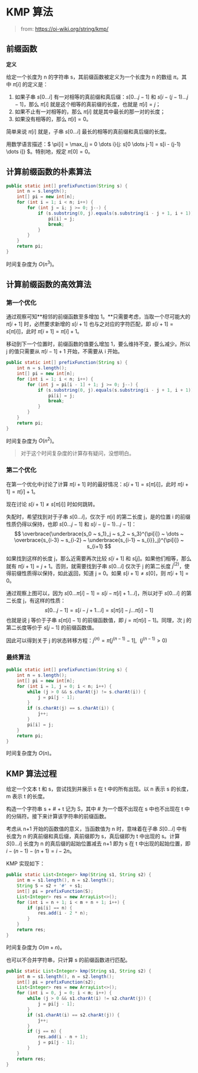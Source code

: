 # KMP 算法

> from: https://oi-wiki.org/string/kmp/

## 前缀函数

**定义**

给定一个长度为 n 的字符串 s，其前缀函数被定义为一个长度为 n 的数组 $\pi$。其中 $\pi[i]$ 的定义是：

1. 如果子串 $s[0 \dots i]$ 有一对相等的真前缀和真后缀：$s[0 \dots j-1]$ 和 $s[i-(j-1) \dots j-1]$，那么 $\pi[i]$ 就是这个相等的真前缀的长度，也就是 $\pi[i]=j$；
2. 如果不止有一对相等的，那么 $\pi[i]$ 就是其中最长的那一对的长度；
3. 如果没有相等的，那么 $\pi[i]=0$。

简单来说 $\pi[i]$ 就是，子串 $s[0 \dots i]$ 最长的相等的真前缀和真后缀的长度。

用数学语言描述：$ \pi[i] = \max_{j = 0 \dots i}\{j: s[0 \dots j-1] = s[i - (j-1) \dots i]\} $。特别地，规定 $\pi[0]=0$。

## 计算前缀函数的朴素算法

```java
public static int[] prefixFunction(String s) {
    int n = s.length();
    int[] pi = new int[n];
    for (int i = 1; i < n; i++) {
        for (int j = i; j >= 0; j--) {
            if (s.substring(0, j).equals(s.substring(i - j + 1, i + 1))) {
                pi[i] = j;
                break;
            }
        }
    }
    return pi;
}
```

时间复杂度为 $O(n^3)$。

## 计算前缀函数的高效算法

### 第一个优化

通过观察可知**相邻的前缀函数至多增加 1。**只需要考虑，当取一个尽可能大的 $\pi[i + 1]$ 时，必然要求新增的 $s[i+1]$ 也与之对应的字符匹配，即 $s[i+1]=s[\pi[i]]$，此时 $\pi[i+1]=\pi[i]+1$。

移动到下一个位置时，前缀函数的值要么增加 1，要么维持不变，要么减少。所以 j 的值只需要从 $\pi[i-1] + 1$ 开始，不需要从 i 开始。

```java
public static int[] prefixFunction(String s) {
    int n = s.length();
    int[] pi = new int[n];
    for (int i = 1; i < n; i++) {
        for (int j = pi[i - 1] + 1; j >= 0; j--) {
            if (s.substring(0, j).equals(s.substring(i - j + 1, i + 1))) {
                pi[i] = j;
                break;
            }
        }
    }
    return pi;
}
```

时间复杂度为 $O(n^2)$​。

> 对于这个时间复杂度的计算存有疑问，没想明白。

### 第二个优化

在第一个优化中讨论了计算 $\pi[i+1]$ 时的最好情况：$s[i+1]=s[\pi[i]]$，此时 $\pi[i+1]=\pi[i]+1$。

现在讨论 $s[i+1] \neq s[\pi[i]]$ 时如何跳转。

失配时，希望找到对于子串 $s[0 \dots i]$，仅次于 $\pi[i]$ 的第二长度 j，是的位置 i 的前缀性质仍得以保持，也即 $s[0 \dots j-1]$ 和 $s[i-(j-1) \dots j-1]$：
$$
\overbrace{\underbrace{s_0 ~ s_1}_j ~ s_2 ~ s_3}^{\pi[i]} ~ \dots ~ \overbrace{s_{i-3} ~ s_{i-2} ~ \underbrace{s_{i-1} ~ s_{i}}_j}^{\pi[i]} ~ s_{i+1}
$$


如果找到这样的长度 j，那么近需要再次比较 $s[i+1]$ 和 $s[j]$。如果他们相等，那么就有 $\pi[i+1]=j+1$。否则，就需要找到子串 $s[0 \dots i]$ 仅次于 j 的第二长度 $j^{(2)}$，使得前缀性质得以保持，如此返回，知道 j = 0。如果 $s[i+1] \neq s[0]$，则 $\pi[i+1]=0$。

通过观察上图可以，因为 $s[0\dots \pi[i]-1] = s[i-\pi[i]+1\dots i]$，所以对于 $s[0 \dots i]$ 的第二长度 j，有这样的性质：
$$
s[0 \dots j - 1] = s[i - j + 1 \dots i]= s[\pi[i]-j\dots \pi[i]-1]
$$
也就是说 j 等价于子串 $s[\pi[i]-1]$ 的前缀函数值，即 $j=\pi[\pi[i]-1]$。同理，次 j 的第二长度等价于 $s[j-1]$ 的前缀函数值。

因此可以得到关于 j 的状态转移方程：$j^{(n)}=\pi[j^{(n-1)}-1], \ \ (j^{(n-1)}>0)$

### 最终算法

```java
public static int[] prefixFunction(String s) {
    int n = s.length();
    int[] pi = new int[n];
    for (int i = 1, j = 0; i < n; i++) {
        while (j > 0 && s.charAt(j) != s.charAt(i)) {
            j = pi[j - 1];
        }
        if (s.charAt(j) == s.charAt(i)) {
            j++;
        }
        pi[i] = j;
    }
    return pi;
}
```

时间复杂度为 $O(n)$。

## KMP 算法过程

给定一个文本 t 和 s，尝试找到并展示 s 在 t 中的所有出现。以 n 表示 s 的长度，m 表示 t 的长度。

构造一个字符串 s + # + t 记为 S，其中 # 为一个既不出现在 s 中也不出现在 t 中的分隔符。接下来计算该字符串的前缀函数。

考虑从 n+1 开始的函数值的意义，当函数值为 n 时，意味着在子串 $S[0 \dots i]$ 中有长度为 n 的真前缀和真后缀，真前缀即为 s，真后缀即为 t 中出现的 s。计算 $S[0 \dots i]$ 长度为 n 的真后缀的起始位置减去 n+1 即为 s 在 t 中出现的起始位置，即 $i - (n-1) - (n+1)=i-2n$​​。

KMP 实现如下：

```java
public static List<Integer> kmp(String s1, String s2) {
    int m = s1.length(), n = s2.length();
    String S = s2 + '#' + s1;
    int[] pi = prefixFunction(S);
    List<Integer> res = new ArrayList<>();
    for (int i = n + 1; i < m + n + 1; i++) {
        if (pi[i] == n) {
            res.add(i - 2 * n);
        }
    }
    return res;
}
```

时间复杂度为 $O(m+n)$。



也可以不合并字符串，只计算 s 的前缀函数进行匹配。

```java
public static List<Integer> kmp(String s1, String s2) {
    int m = s1.length(), n = s2.length();
    int[] pi = prefixFunction(s2);
    List<Integer> res = new ArrayList<>();
    for (int i = 0, j = 0; i < m; i++) {
        while (j > 0 && s1.charAt(i) != s2.charAt(j)) {
            j = pi[j - 1];
        }
        if (s1.charAt(i) == s2.charAt(j)) {
            j++;
        }
        if (j == n) {
            res.add(i - n + 1);
            j = pi[j - 1];
        }
    }
    return res;
}
```


